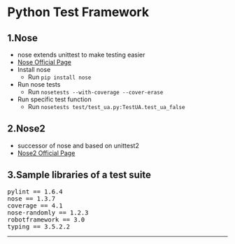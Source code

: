 # Python Test Framework

## 1.Nose
- nose extends unittest to make testing easier
- [Nose Official Page](http://nose.readthedocs.io/en/latest/)
- Install nose
  - Run `pip install nose`
- Run nose tests
  - Run `nosetests --with-coverage --cover-erase`
- Run specific test function
  - Run `nosetests test/test_ua.py:TestUA.test_ua_false`

## 2.Nose2
- successor of nose and based on unittest2
- [Nose2 Official Page](http://nose2.readthedocs.io/en/latest/)

## 3.Sample libraries of a test suite
<pre>pylint == 1.6.4
nose == 1.3.7
coverage == 4.1
nose-randomly == 1.2.3
robotframework == 3.0
typing == 3.5.2.2
</pre>

---
